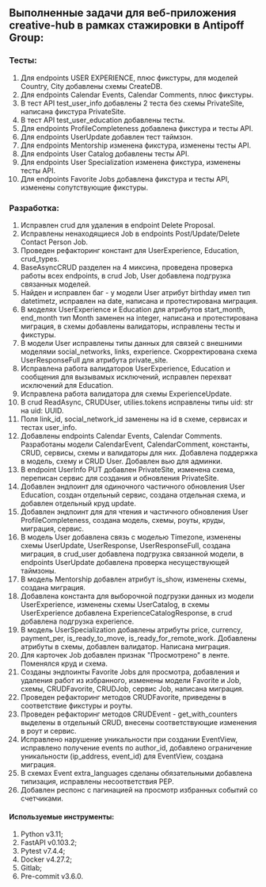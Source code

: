 ## Выполненные задачи для веб-приложения creative-hub в рамках стажировки в Antipoff Group:

### Тесты:
1. Для endpoints USER EXPERIENCE, плюс фикстуры, для моделей Country, City 
добавлены схемы CreateDB.
2. Для endpoints Calendar Events, Calendar Comments, плюс фикстуры.
3. В тест API test_user_info добавлены 2 теста без схемы PrivateSite, написана
фикстура PrivateSite.
4. В тест API test_user_education добавлены тесты.
5. Для endpoints ProfileCompleteness добавлена фикстура и тесты API.
6. Для endpoints UserUpdate добавлен тест таймзон.
7. Для endpoints Mentorship изменена фикстура, изменены тесты API.
8. Для endpoints User Catalog добавлены тесты API.
9. Для endpoints User Specialization изменена фикстура, изменены тесты API.
10. Для endpoints Favorite Jobs добавлена фикстура и тесты API, 
изменены сопутствующие фикстуры.

### Разработка:
1. Исправлен crud для удаления в endpoint Delete Proposal.
2. Исправлены ненаходящиеся Job в endpoints Post/Update/Delete Contact Person Job.
3. Проведен рефакторинг констант для UserExperience, Education, crud_types.
4. BaseAsyncCRUD разделен на 4 миксина, проведена проверка работы всех endpoints,
в crud Job, User добавлена подгрузка связанных моделей.
5. Найден и исправлен баг - у модели User атрибут birthday имел тип datetimetz,
исправлен на date, написана и протестирована миграция.
6. В моделях UserExperience и Education для атрибутов start_month, end_month 
тип Month заменен на integer, написана и протестирована миграция, 
в схемы добавлены валидаторы, исправлены тесты и фикстуры.
7. В модели User исправлены типы данных для связей с внешними моделями
social_networks, links, experience. Скорректирована схема UserResponseFull для
атрибута private_site.
8. Исправлена работа валидаторов UserExperience, Education и сообщения для
вызывамых исключений, исправлен перехват исключений для Education.
9. Исправлена работа валидатора для схемы ExperienceUpdate.
10. В crud ReadAsync, CRUDUser, utilies.tokens исправлены типы uid: str на uid: UUID.
11. Поля link_id, social_network_id заменены на id в схеме, сервисах и тестах user_info.
12. Добавлены endpoints Calendar Events, Calendar Comments. Разработаны модели CalendarEvent, 
CalendarComment, константы, CRUD, сервисы, схемы и валидаторы для них. Добавлена поддержка
в модель, схему и CRUD User. Добавлен вью для админки.
13. В endpoint UserInfo PUT добавлен PrivateSite, изменена схема, переписан сервис 
для создания и обновления PrivateSite.
14. Добавлен эндпоинт для одиночного частичного обновления User Education,
создан отдельный сервис, создана отдельная схема, и добавлен отдельный круд update.
15. Добавлен эндпоинт для для чтения и частичного обновления User ProfileCompleteness,
создана модель, схемы, роуты, круды, миграция, сервис.
16. В модель User добавлена связь с моделью Timezone, изменены схемы UserUpdate, UserResponse,
UserResponseFull, создана миграция, в crud_user добавлена подгрузка связанной модели,
в endpoints UserUpdate добавлена проверка несуществующей таймзоны.
17. В модель Mentorship добавлен атрибут is_show, изменены схемы, создана миграция.
18. Добавлена константа для выборочной подгрузки данных из модели UserExperience,
изменены схемы UserCatalog, в схемы UserExperience добавлена ExperienceCatalogResponse,
в crud добавлена подгрузка experience.
19. В модель UserSpecialization добавлены атрибуты price, currency, payment_per,
is_ready_to_move, is_ready_for_remote_work. Добавлены атрибуты в схемы, добавлен валидатор.
Написана миграция.
20. Для карточек Job добавлен признак "Просмотрено" в ленте. Поменялся круд и схема.
21. Созданы эндпоинты Favorite Jobs для просмотра, добавления и удаления работ из избранного,
изменены модели Favorite и Job, схемы, CRUDFavorite, CRUDJob, сервис Job, написана
миграция.
22. Проведен рефакторинг методов CRUDFavorite, приведены в соответствие фикстуры и роуты.
23. Проведен рефакторинг методов CRUDEvent - get_with_counters выделены в отдельный CRUD,
внесены соответствующие изменения в роут и сервис.
24. Исправлено нарушение уникальности при создании EventView,
исправлено получение events по author_id,
добавлено ограничение уникальности (ip_address, event_id) для EventView,
создана миграция.
25. В схемах Event extra_languages сделаны обязательными
добавлена типизация, исправлены несоответствия PEP.
25. Добавлен респонс с пагинацией на просмотр избранных событий со счетчиками.

#### Используемые инструменты:
1. Python v3.11;
2. FastAPI v0.103.2;
3. Pytest v7.4.4;
4. Docker v4.27.2;
5. Gitlab;
6. Pre-commit v3.6.0.